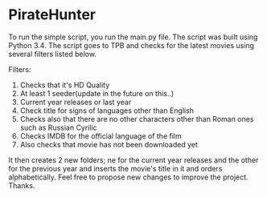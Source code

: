 # PirateHunter

To run the simple script, you run the main.py file. The script was built using Python 3.4. The script goes to TPB and checks for the latest movies using several filters listed below. 

Filters:
1.	Checks that it's HD Quality
2.	At least 1 seeder(update in the future on this..)
3. 	Current year releases or last year
4. 	Check title for signs of languages other than English
6. 	Checks also that there are no other characters other than Roman ones such as Russian Cyrilic
5. 	Checks IMDB for the official language of the film
6.	Also checks that movie has not been downloaded yet


It then creates 2 new folders; ne for the current year releases and the other for the previous year and inserts the movie's title in it and orders alphabetically. Feel free to propose new changes to improve the project. Thanks.

